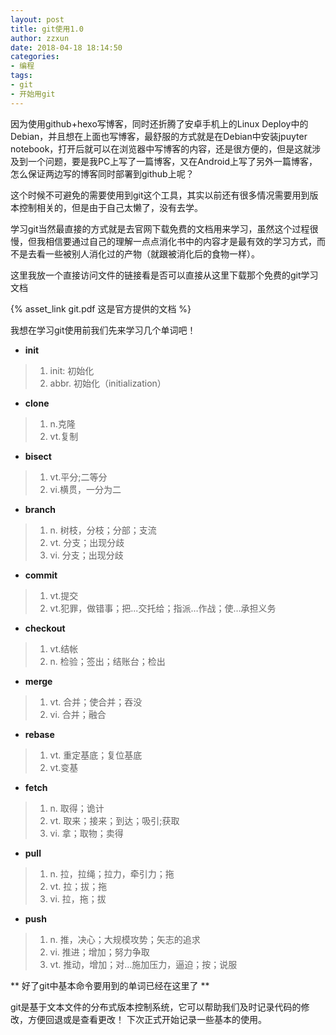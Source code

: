 ```yaml
---
layout: post
title: git使用1.0
author: zzxun
date: 2018-04-18 18:14:50
categories:
- 编程
tags:
- git
- 开始用git
---
```


因为使用github+hexo写博客，同时还折腾了安卓手机上的Linux Deploy中的Debian，并且想在上面也写博客，最舒服的方式就是在Debian中安装jpuyter notebook，打开后就可以在浏览器中写博客的内容，还是很方便的，但是这就涉及到一个问题，要是我PC上写了一篇博客，又在Android上写了另外一篇博客，怎么保证两边写的博客同时部署到github上呢？

这个时候不可避免的需要使用到git这个工具，其实以前还有很多情况需要用到版本控制相关的，但是由于自己太懒了，没有去学。

学习git当然最直接的方式就是去官网下载免费的文档用来学习，虽然这个过程很慢，但我相信要通过自己的理解一点点消化书中的内容才是最有效的学习方式，而不是去看一些被别人消化过的产物（就跟被消化后的食物一样）。

这里我放一个直接访问文件的链接看是否可以直接从这里下载那个免费的git学习文档

{% asset_link git.pdf 这是官方提供的文档 %}

我想在学习git使用前我们先来学习几个单词吧！

- **init**
>1. init: 初始化
>2. abbr. 初始化（initialization）
- **clone**
>1. n.克隆
>2. vt.复制
- **bisect**
>1. vt.平分;二等分
>2. vi.横贯，一分为二
- **branch**
>1. n. 树枝，分枝；分部；支流
>2. vt. 分支；出现分歧
>3. vi. 分支；出现分歧
- **commit**
>1. vt.提交
>2. vt.犯罪，做错事；把...交托给；指派…作战；使…承担义务
- **checkout**
>1. vt.结帐
>2. n. 检验；签出；结账台；检出
- **merge**
>1. vt. 合并；使合并；吞没
>2. vi. 合并；融合
- **rebase**
>1. vt. 重定基底；复位基底
>2. vt.变基
- **fetch**
>1. n. 取得；诡计
>2. vt. 取来；接来；到达；吸引;获取
>3. vi. 拿；取物；卖得
- **pull**
>1. n. 拉，拉绳；拉力，牵引力；拖
>2. vt. 拉；拔；拖
>3. vi. 拉，拖；拔
- **push**
>1. n. 推，决心；大规模攻势；矢志的追求
>2. vi. 推进；增加；努力争取
>3. vt. 推动，增加；对…施加压力，逼迫；按；说服

** 好了git中基本命令要用到的单词已经在这里了 **

git是基于文本文件的分布式版本控制系统，它可以帮助我们及时记录代码的修改，方便回退或是查看更改！
下次正式开始记录一些基本的使用。

